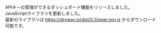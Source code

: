 APIキーの管理ができるダッシュボード機能をリリースしました。<br>
JavaScriptライブラリを更新しました。<br>
最新のライブラリは <a target="_blank" href="https://skyway.io/dist/0.3/peer.min.js">https://skyway.io/dist/0.3/peer.min.js</a> からダウンロード可能です。